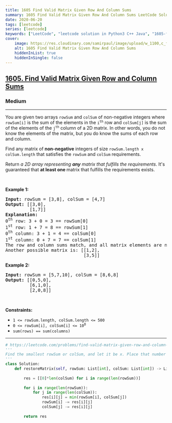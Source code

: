 ```yaml
---
title: 1605 Find Valid Matrix Given Row And Column Sums
summary: 1605 Find Valid Matrix Given Row And Column Sums LeetCode Solution Explained
date: 2020-06-20
tags: [leetcode]
series: [leetcode]
keywords: ["LeetCode", "leetcode solution in Python3 C++ Java", "1605-find-valid-matrix-given-row-and-column-sums LeetCode Solution Explained"]
cover:
    image: https://res.cloudinary.com/samirpaul/image/upload/w_1100,c_fit,co_rgb:FFFFFF,l_text:Arial_75_bold:1605 Find Valid Matrix Given Row And Column Sums - Solution Explained/problem-solving.webp
    alt: 1605 Find Valid Matrix Given Row And Column Sums
    hiddenInList: true
    hiddenInSingle: false
---
```



<h2><a href="https://leetcode.com/problems/find-valid-matrix-given-row-and-column-sums/">1605. Find Valid Matrix Given Row and Column Sums</a></h2><h3>Medium</h3><hr><div><p>You are given two arrays <code>rowSum</code> and <code>colSum</code> of non-negative integers where <code>rowSum[i]</code> is the sum of the elements in the <code>i<sup>th</sup></code> row and <code>colSum[j]</code> is the sum of the elements of the <code>j<sup>th</sup></code> column of a 2D matrix. In other words, you do not know the elements of the matrix, but you do know the sums of each row and column.</p>

<p>Find any matrix of <strong>non-negative</strong> integers of size <code>rowSum.length x colSum.length</code> that satisfies the <code>rowSum</code> and <code>colSum</code> requirements.</p>

<p>Return <em>a 2D array representing <strong>any</strong> matrix that fulfills the requirements</em>. It's guaranteed that <strong>at least one </strong>matrix that fulfills the requirements exists.</p>

<p>&nbsp;</p>
<p><strong>Example 1:</strong></p>

<pre><strong>Input:</strong> rowSum = [3,8], colSum = [4,7]
<strong>Output:</strong> [[3,0],
         [1,7]]
<strong>Explanation:</strong> 
0<sup>th</sup> row: 3 + 0 = 3 == rowSum[0]
1<sup>st</sup> row: 1 + 7 = 8 == rowSum[1]
0<sup>th</sup> column: 3 + 1 = 4 == colSum[0]
1<sup>st</sup> column: 0 + 7 = 7 == colSum[1]
The row and column sums match, and all matrix elements are non-negative.
Another possible matrix is: [[1,2],
                             [3,5]]
</pre>

<p><strong>Example 2:</strong></p>

<pre><strong>Input:</strong> rowSum = [5,7,10], colSum = [8,6,8]
<strong>Output:</strong> [[0,5,0],
         [6,1,0],
         [2,0,8]]
</pre>

<p>&nbsp;</p>
<p><strong>Constraints:</strong></p>

<ul>
	<li><code>1 &lt;= rowSum.length, colSum.length &lt;= 500</code></li>
	<li><code>0 &lt;= rowSum[i], colSum[i] &lt;= 10<sup>8</sup></code></li>
	<li><code>sum(rows) == sum(columns)</code></li>
</ul>
</div>

---




```python
# https://leetcode.com/problems/find-valid-matrix-given-row-and-column-sums/
'''
Find the smallest rowSum or colSum, and let it be x. Place that number in the grid, and subtract x from rowSum and colSum. Continue until all the sums are satisfied.
'''
class Solution:
    def restoreMatrix(self, rowSum: List[int], colSum: List[int]) -> List[List[int]]:
        
        res = [[0]*len(colSum) for i in range(len(rowSum))]
        
        for i in range(len(rowSum)):
            for j in range(len(colSum)):
                res[i][j] = min(rowSum[i], colSum[j])
                rowSum[i] -= res[i][j]
                colSum[j] -= res[i][j]
        
        return res
```
